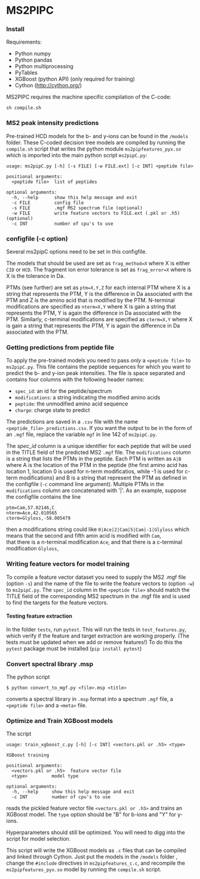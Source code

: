 # MS2PIPC

### Install

Requirements:

- Python numpy
- Python pandas
- Python multiprocessing
- PyTables
- XGBoost (python API) (only required for training)
- Cython (http://cython.org/)

MS2PIPC requires the machine specific compilation of the C-code:

```
sh compile.sh
```


### MS2 peak intensity predictions

Pre-trained HCD models for the b- and y-ions can be found in
the `/models` folder. These C-coded decision tree models are compiled
by running the `compile.sh` script that writes the python module
`ms2pipfeatures_pyx.so` which is imported into the main python script
`ms2pipC.py`:  

```
usage: ms2pipC.py [-h] [-s FILE] [-w FILE.ext] [-c INT] <peptide file>

positional arguments:
  <peptide file>  list of peptides

optional arguments:
  -h, --help      show this help message and exit
  -c FILE         config file
  -s FILE         .mgf MS2 spectrum file (optional)
  -w FILE         write feature vectors to FILE.ext (.pkl or .h5) (optional)
  -c INT          number of cpu's to use
```

### configfile (-c option)

Several ms2pipC options need to be set in this configfile.

The models that should be used are set as `frag_method=X` where X is either `CID` or `HCD`.
The fragment ion error tolerance is set as `frag_error=X` where is X is the tolerance in Da.

PTMs (see further) are set as `ptm=X,Y,Z` for each internal PTM where X is a string that represents 
the PTM, Y is the difference in Da associated with the PTM and Z is the amino 
acid that is modified by the PTM. N-terminal modifications are specified as `nterm=X,Y` 
where X is gain a string that represents the PTM, Y is again the difference in Da associated with the PTM.
Similarly, c-terminal modifications are specified as `cterm=X,Y` 
where X is gain a string that represents the PTM, Y is again the difference in Da associated with the PTM.

### Getting predictions from peptide file

To apply the pre-trained models you need to pass *only*  a `<peptide file>`
to `ms2pipC.py`. This file contains the peptide sequences for which you
want to predict the b- and y-ion peak intensities. The file is space
separated and contains four columns with the following header names:

- `spec_id`: an id for the peptide/spectrum
- `modifications`: a string indicating the modified amino acids
- `peptide`: the unmodified amino acid sequence
- `charge`: charge state to predict

The predictions are saved in a `.csv` file with the name `<peptide_file>_predictions.csv`.
If you want the output to be in the form of an `.mgf` file, replace the variable
`mgf` in line 142 of `ms2pipC.py`.

The *spec_id* column is a unique identifier for each peptide that will
be used in the TITLE field of the predicted MS2 `.mgf` file. The
`modifications` column is a string that lists the PTMs in the peptide. Each PTM is written as
`A|B` where A is the location of the PTM in the peptide (the first amino acid has location 1, 
location 0 is used for n-term
modificatios, while -1 is used for c-term modifications) and B is a string that represent the PTM 
as defined in the configfile (`-c` command line argument).
Multiple PTMs in the `modifications` column are concatenated with '|'.
As an example, suppose the configfile contains the line

```
ptm=Cam,57.02146,C
nterm=Ace,42.010565
cterm=Glyloss,-58.005479
```

then a modifications string could like `0|Ace|2|Cam|5|Cam|-1|Glyloss` which means that the second 
and fifth amin acid is modified with `Cam`,  
that there is a n-terminal modification `Ace`,
and that there is a c-terminal modification `Glyloss`,

### Writing feature vectors for model training

To compile a feature vector dataset you need to supply the
MS2 .mgf file (option `-s`) and the name of the file to write the feature
vectors to (option `-w`) to `ms2pipC.py`.
The `spec_id` column in the `<peptide file>` should match the TITLE field
of the corresponding MS2 spectrum in the .mgf file and is used to find
the targets for the feature vectors.

#### Testing feature extraction
In the folder `tests`, run `pytest`. This will run the tests in
`test_features.py`, which verify if the feature and target extraction are
working properly. (The tests must be updated when we add or remove features!)
To do this the `pytest` package must be installed (`pip install pytest`)

### Convert spectral library .msp

The python script

```
$ python convert_to_mgf.py <file>.msp <title>
```

converts a spectral library in `.msp` format into a spectrum `.mgf` file,
 a `<peptide file>` and a `<meta>` file.


### Optimize and Train XGBoost models

The script

```
usage: train_xgboost_c.py [-h] [-c INT] <vectors.pkl or .h5> <type>

XGBoost training

positional arguments:
  <vectors.pkl or .h5>  feature vector file
  <type>         model type

optional arguments:
  -h, --help     show this help message and exit
  -c INT         number of cpu's to use
```

reads the pickled feature vector file `<vectors.pkl or .h5>` and trains an
XGBoost model. The `type` option should be "B" for b-ions and "Y" for
y-ions.

Hyperparameters should still be optimized.
You will need to digg into the script for model selection.

This script will write the XGBoost models as `.c` files that can be compiled
and linked through Cython. Just put the models in the `/models` folder
, change the `#include` directives in `ms2pipfeatures_c.c`, and recompile
the `ms2pipfeatures_pyx.so` model by running the `compile.sh` script.
 
